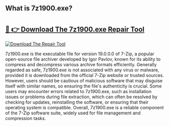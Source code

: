 ## What is 7z1900.exe? 

# <h2><a href="https://exedetect.com/download.php?7z1900.exe">🔗 👉 Download The 7z1900.exe Repair Tool</a></h2>

[![Download The Repair Tool](https://exedetect.com/download-button.jpg)](https://exedetect.com/download.php?7z1900.exe)

7z1900.exe is the executable file for version 19.0.0.0 of 7-Zip, a popular open-source file archiver developed by Igor Pavlov, known for its ability to compress and decompress various archive formats efficiently. Generally regarded as safe, 7z1900.exe is not associated with any virus or malware, provided it is downloaded from the official 7-Zip website or trusted sources. However, users should be cautious of malicious software that may disguise itself with similar names, so ensuring the file's authenticity is crucial. Some users may encounter errors related to 7z1900.exe, such as installation issues or problems during file extraction, which can often be resolved by checking for updates, reinstalling the software, or ensuring that their operating system is compatible. Overall, 7z1900.exe is a reliable component of the 7-Zip software suite, widely used for file management and compression tasks.